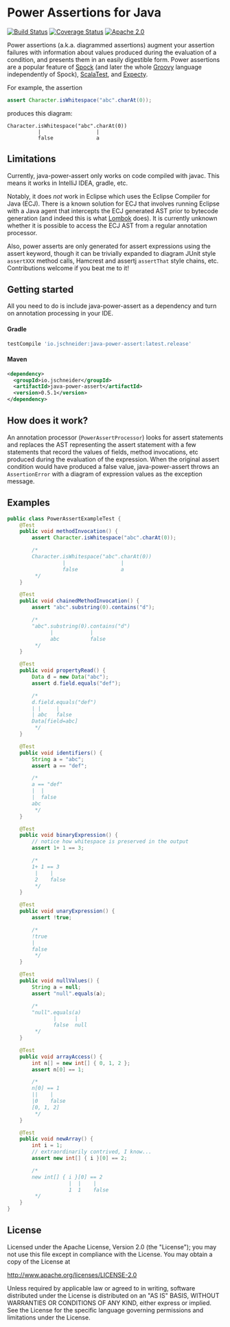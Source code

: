 # Power Assertions for Java

[![Build Status](https://travis-ci.org/jkschneider/java-power-assert.svg?branch=master)](https://travis-ci.org/jkschneider/java-power-assert)
[![Coverage Status](https://coveralls.io/repos/github/jkschneider/java-power-assert/badge.svg?branch=master)](https://coveralls.io/github/jkschneider/java-power-assert?branch=master)
[![Apache 2.0](https://img.shields.io/github/license/jkschneider/java-power-assert.svg)](http://www.apache.org/licenses/LICENSE-2.0)

Power assertions (a.k.a. diagrammed assertions) augment your assertion failures with information about values produced during the evaluation of a condition, and presents them in an easily digestible form.
Power assertions are a popular feature of [Spock](https://github.com/spockframework/spock) (and later the whole [Groovy](https://github.com/apache/groovy) language independently of Spock),
[ScalaTest](http://www.scalatest.org/), and [Expecty](https://github.com/pniederw/expecty).

For example, the assertion

```java
assert Character.isWhitespace("abc".charAt(0));
```

produces this diagram:

    Character.isWhitespace("abc".charAt(0))
              |                  |
              false              a

## Limitations

Currently, java-power-assert only works on code compiled with javac. This means it works in IntelliJ IDEA, gradle, etc.

Notably, it does *not* work in Eclipse which uses the Eclipse Compiler for Java (ECJ). There is
 a known solution for ECJ that involves running Eclipse with a Java agent that intercepts the ECJ generated AST prior to bytecode generation (and indeed this is what
 [Lombok](https://github.com/rzwitserloot/lombok) does). It is currently unknown whether it is possible to access the ECJ AST from a regular annotation processor.
 
Also, power asserts are only generated for assert expressions using the assert keyword, though it can be trivially expanded to diagram JUnit style `assertXXX` method calls, Hamcrest and assertj `assertThat` style chains, etc. Contributions welcome if you beat me to it!

## Getting started

All you need to do is include java-power-assert as a dependency and turn on annotation processing in your IDE.

#### Gradle

```groovy
testCompile 'io.jschneider:java-power-assert:latest.release'
```

#### Maven

```xml
<dependency>
  <groupId>io.jschneider</groupId>
  <artifactId>java-power-assert</artifactId>
  <version>0.5.1</version>
</dependency>
```

## How does it work?

An annotation processor (`PowerAssertProcessor`) looks for assert statements and replaces the AST representing the assert statement with a few statements that record the values of fields, method invocations, etc produced during the evaluation of the expression. When the original assert condition would have produced a false value, java-power-assert throws an `AssertionError` with a diagram of expression values as the exception message.

## Examples

```java
public class PowerAssertExampleTest {
	@Test
	public void methodInvocation() {
		assert Character.isWhitespace("abc".charAt(0));

		/*
		Character.isWhitespace("abc".charAt(0))
				  |                  |
				  false              a
		 */
	}

	@Test
	public void chainedMethodInvocation() {
		assert "abc".substring(0).contains("d");

		/*
		"abc".substring(0).contains("d")
			  |            |
			  abc          false
		 */
	}

	@Test
	public void propertyRead() {
		Data d = new Data("abc");
		assert d.field.equals("def");

		/*
		d.field.equals("def")
		| |     |
		| abc   false
		Data[field=abc]
		 */
	}

	@Test
	public void identifiers() {
		String a = "abc";
		assert a == "def";

		/*
		a == "def"
		|  |
		|  false
		abc
		 */
	}

	@Test
	public void binaryExpression() {
		// notice how whitespace is preserved in the output
		assert 1+ 1 == 3;

		/*
		1+ 1 == 3
		 |    |
		 2    false
		 */
	}

	@Test
	public void unaryExpression() {
		assert !true;

		/*
		!true
		|
		false
		 */
	}

	@Test
	public void nullValues() {
		String a = null;
		assert "null".equals(a);

		/*
		"null".equals(a)
			   |      |
			   false  null
		 */
	}

	@Test
	public void arrayAccess() {
		int n[] = new int[] { 0, 1, 2 };
		assert n[0] == 1;

		/*
		n[0] == 1
		||    |
		|0    false
		[0, 1, 2]
		 */
	}

	@Test
	public void newArray() {
		int i = 1;
		// extraordinarily contrived, I know...
		assert new int[] { i }[0] == 2;

		/*
		new int[] { i }[0] == 2
					|  |    |
					1  1    false
		 */
	}
}
```

## License

Licensed under the Apache License, Version 2.0 (the "License");
you may not use this file except in compliance with the License.
You may obtain a copy of the License at

<http://www.apache.org/licenses/LICENSE-2.0>

Unless required by applicable law or agreed to in writing, software
distributed under the License is distributed on an "AS IS" BASIS,
WITHOUT WARRANTIES OR CONDITIONS OF ANY KIND, either express or implied.
See the License for the specific language governing permissions and
limitations under the License.

